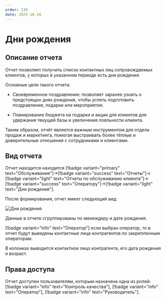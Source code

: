 ```yaml
---
order: 239
date: 2025-10-28
---
```

# Дни рождения

## Описание отчета

Отчет позволяет получить список контактных лиц сопровождаемых клиентов, у которых в указанном периоде есть дни рождения.

Основные цели такого отчета:

- Своевременное поздравление: позволяет заранее узнать о предстоящих днях рождения, чтобы успеть подготовить поздравления, подарки или мероприятия.

- Планирование бюджета на подарки и акции для клиентов для удержания текущей базы и увеличения лояльности клиента.

Таким образом, отчёт является важным инструментом для отдела продаж и маркетинга, помогая выстраивать более тёплые и доверительные отношения с сотрудниками и клиентами.

## Вид отчета

Отчет находится находится [!badge variant="primary" text="Обслуживание"]->[!badge variant="success" text="Отчеты"]->[!badge variant="light" text="Отчеты по обслуживанию клиента"]->[!badge variant="success" text="Оператору"]->[!badge variant="light" text="Дни рождения"].

После формирования, отчет имеет следующий вид:

![Дни рождения](/images/Отчет_дни_рождения.jpg)

Данные в отчете сгруппированы по менеждеру и дате рождения.

[!badge variant="info" text="Оператор"] если выбран оператор, то в отчет будут выведены контактные лица контрагентов по закрепленным операторам.

В колонках выводится контактное лицо контрагента, его дата рождения и возраст.

## Права доступа

Отчет доступен пользователям, которым назначена одна из ролей: [!badge variant="info" text="Контроль качества"], [!badge variant="info" text="Оператор"], [!badge variant="info" text="Руководитель"].

